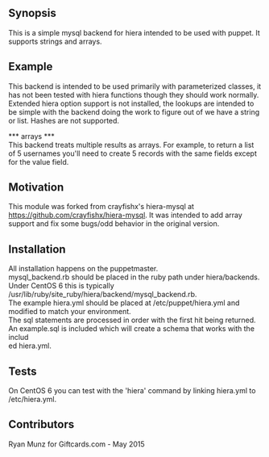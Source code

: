 ## Synopsis  
  
This is a simple mysql backend for hiera intended to be used with puppet. It supports strings and arrays.  
  
## Example  
  
This backend is intended to be used primarily with parameterized classes, it has not been tested with hiera functions though they should work normally. Extended hiera option support is not installed, the lookups are intended to be simple with the backend doing the work to figure out of we have a string or list. Hashes are not supported.  
  
*** arrays ***  
This backend treats multiple results as arrays. For example, to return a list of 5 usernames you'll need to create 5 records with the same fields except for the value field.  
  
## Motivation  
  
This module was forked from crayfishx's hiera-mysql at https://github.com/crayfishx/hiera-mysql. It was intended to add array support and fix some bugs/odd behavior in the original version.  
  
## Installation  
  
All installation happens on the puppetmaster.  
mysql_backend.rb should be placed in the ruby path under hiera/backends. Under CentOS 6 this is typically /usr/lib/ruby/site_ruby/hiera/backend/mysql_backend.rb.  
The example hiera.yml should be placed at /etc/puppet/hiera.yml and modified to match your environment.  
The sql statements are processed in order with the first hit being returned.  
An example.sql is included which will create a schema that works with the includ  
ed hiera.yml.  
  
## Tests  
  
On CentOS 6 you can test with the 'hiera' command by linking hiera.yml to /etc/hiera.yml.  
  
## Contributors  
  
Ryan Munz for Giftcards.com - May 2015  
